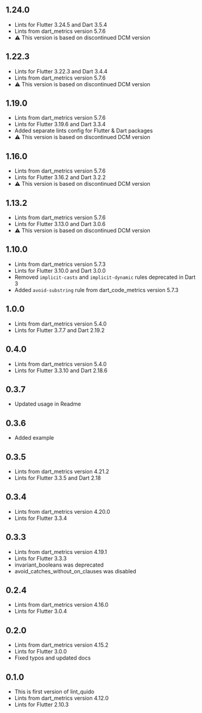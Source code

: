 ## 1.24.0

* Lints for Flutter 3.24.5 and Dart 3.5.4
* Lints from dart_metrics version 5.7.6
* :warning: This version is based on discontinued DCM version

## 1.22.3

* Lints for Flutter 3.22.3 and Dart 3.4.4
* Lints from dart_metrics version 5.7.6
* :warning: This version is based on discontinued DCM version

## 1.19.0

* Lints from dart_metrics version 5.7.6
* Lints for Flutter 3.19.6 and Dart 3.3.4
* Added separate lints config for Flutter & Dart packages
* :warning: This version is based on discontinued DCM version

## 1.16.0

* Lints from dart_metrics version 5.7.6
* Lints for Flutter 3.16.2 and Dart 3.2.2
* :warning: This version is based on discontinued DCM version

## 1.13.2

* Lints from dart_metrics version 5.7.6
* Lints for Flutter 3.13.0 and Dart 3.0.6
* :warning: This version is based on discontinued DCM version

## 1.10.0

* Lints from dart_metrics version 5.7.3
* Lints for Flutter 3.10.0 and Dart 3.0.0
* Removed `implicit-casts` and `implicit-dynamic` rules deprecated in Dart 3
* Added `avoid-substring` rule from dart_code_metrics version 5.7.3

## 1.0.0

* Lints from dart_metrics version 5.4.0
* Lints for Flutter 3.7.7 and Dart 2.19.2

## 0.4.0

* Lints from dart_metrics version 5.4.0
* Lints for Flutter 3.3.10 and Dart 2.18.6

## 0.3.7

* Updated usage in Readme

## 0.3.6

* Added example

## 0.3.5

* Lints from dart_metrics version 4.21.2
* Lints for Flutter 3.3.5 and Dart 2.18

## 0.3.4

* Lints from dart_metrics version 4.20.0
* Lints for Flutter 3.3.4

## 0.3.3

* Lints from dart_metrics version 4.19.1
* Lints for Flutter 3.3.3
* invariant_booleans was deprecated
* avoid_catches_without_on_clauses was disabled

## 0.2.4

* Lints from dart_metrics version 4.16.0
* Lints for Flutter 3.0.4

## 0.2.0

* Lints from dart_metrics version 4.15.2
* Lints for Flutter 3.0.0
* Fixed typos and updated docs

## 0.1.0

* This is first version of lint_quido
* Lints from dart_metrics version 4.12.0
* Lints for Flutter 2.10.3

